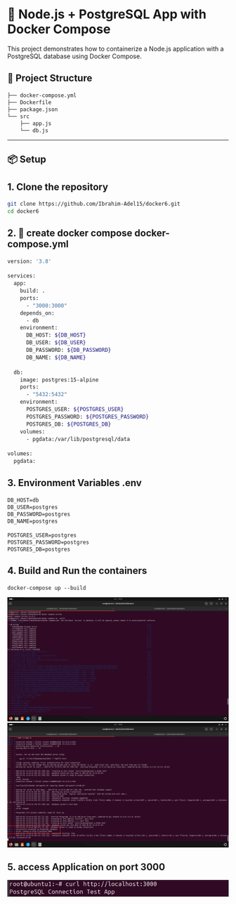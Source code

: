# 🚀 Node.js + PostgreSQL App with Docker Compose

This project demonstrates how to containerize a Node.js application with a PostgreSQL database using Docker Compose.

## 📁 Project Structure
```
├── docker-compose.yml
├── Dockerfile
├── package.json
└── src
    ├── app.js
    └── db.js
```
---
## 📦 Setup
## 1. Clone the repository
```bash
git clone https://github.com/Ibrahim-Adel15/docker6.git
cd docker6
```
## 2.  🐳 create docker compose  docker-compose.yml
```bash
version: '3.8'

services:
  app:
    build: .
    ports:
      - "3000:3000"
    depends_on:
      - db
    environment:
      DB_HOST: ${DB_HOST}
      DB_USER: ${DB_USER}
      DB_PASSWORD: ${DB_PASSWORD}
      DB_NAME: ${DB_NAME}

  db:
    image: postgres:15-alpine
    ports:
      - "5432:5432"
    environment:
      POSTGRES_USER: ${POSTGRES_USER}
      POSTGRES_PASSWORD: ${POSTGRES_PASSWORD}
      POSTGRES_DB: ${POSTGRES_DB}
    volumes:
      - pgdata:/var/lib/postgresql/data

volumes:
  pgdata:
```

## 3. Environment Variables .env
```
DB_HOST=db
DB_USER=postgres
DB_PASSWORD=postgres
DB_NAME=postgres

POSTGRES_USER=postgres
POSTGRES_PASSWORD=postgres
POSTGRES_DB=postgres
```
## 4. Build and Run the containers
```
docker-compose up --build
```
![alt text](images/image-1.png)
![alt text](images/Untitled.png)

## 5. access Application on port 3000

![alt text](images/image.png)



